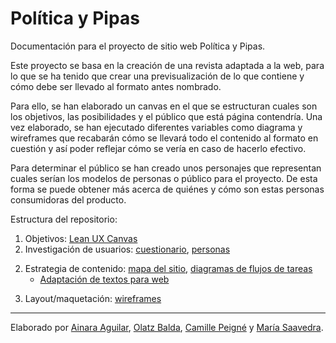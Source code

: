 # Política y Pipas

Documentación para el proyecto de sitio web Política y Pipas.

Este proyecto se basa en la creación de una revista adaptada a la web, para lo que se ha tenido que crear una previsualización de lo que contiene y cómo debe ser llevado al formato antes nombrado. 

Para ello, se han elaborado un canvas en el que se estructuran cuales son los objetivos, las posibilidades y el público que está página contendría. Una vez elaborado, se han ejecutado diferentes variables como diagrama y wireframes que recabarán cómo se llevará todo el contenido al formato en cuestión y así poder reflejar cómo se vería en caso de hacerlo efectivo.

Para determinar el público se han creado unos personajes que representan cuales serían los modelos de personas o público para el proyecto. De esta forma se puede obtener más acerca de quiénes y cómo son estas personas consumidoras del producto.

Estructura del repositorio:

1. Objetivos: [Lean UX Canvas](objetivos/leanuxcanvas.md)
2. Investigación de usuarios: [cuestionario](investigacion/investigacion-de-usuarios.md), [personas](investigacion/personas.md)
<!--
**Cuestionario:**
**Personas:**

A la hora de llevar a cabo un proyecto, puede sernos de ayuda crear personajes referentes del público objetivo de una manera un tanto detallada. Mediante estas personas ficticias, hemos podido identificar las variables del target que podría hacer uso de, en este caso, nuestra página web. 

Hemos comenzado por definir un personaje básico o, lo que es lo mismo, la persona que no coincide con las características que puede tener el resto, ya que vendría siendo la persona principal por el que fue creada la web. Esta persona llamada Juan es un joven de 21 años, estudiante de universidad, que tiene esperanzas de, en un futuro no muy lejano, conseguir trabajar de lo que ha estudiado. Su interés por la política se limita a la documentación obligatoria a la hora de tener que hacer un trabajo académico, pero no tiene un interés más allá de ello.

En cuanto a los otros personajes y respecto a su carrera académica, decidimos crear tres distintos: una joven estudiante de un grado superior, otro universitario y la última ya trabajadora en un banco tras haber cursado la carrera de ADE y Derecho. La primera, Marina, de 18 años, tiene una percepción sobre sí misma en la que se categoriza como progresista. Podría decirse que presenta cierto interés por la política, por la conciencia social y medioambiental, puesto que es votante del partido político PACMA y, además, lleva una dieta vegana.

La segunda persona, Pablo, que continúa buscando trabajo a los 24 años, no puede disfrutar de demasiado tiempo de ocio puesto que, además de buscar trabajo como ingeniero, está intentando independizarse trabajando en puestos precarios. Es por ello que el poco tiempo que tiene lo destina a descansar y a sus amigos, relegando la política y otros asuntos similares a un segundo plano.

Sin embargo, a Susana, de 26 años y recién independizada gracias a su trabajo como administrativa en un banco, le gusta pasar tiempo con sus amigos y amigas y se considera una persona conservadora.
-->
2. Estrategia de contenido: [mapa del sitio](estrategiacontenidos/mapadelsitio.md), [diagramas de flujos de tareas](estrategiacontenidos/diagrama.md)
    - [Adaptación de textos para web](textos/adaptacion.md)
<!--
**Mapa del sitio:** 

La creación de un mapa del sitio sirve para que el creador de la página web sepa ubicar el contenido en cada uno de los apartados de la misma y sea capaz de esquematizar cada sección. En este caso, hemos decidido dividir nuestra página en seis sectores principales, las mismas si la revista fuese en formato físico; Noticias, Caricaturas, Bombazo semanal, Salpicón, Contacto y Quiénes somos. 

Para facilitar la lectura de publicaciones anteriores a nuestros consumidores, decidimos crear un apartado distinto dentro de Bombazo semanal, cuyo nombre será Bombazos anteriores, ya que ahí se reunirán las noticias de gran calado de semanas anteriores.

**Diagramas de flujos de tareas:**


-->
3. Layout/maquetación: [wireframes](maquetacion/wireframes.md)
<!---
Los wireframes constituyen los dibujos que contienen la información de cada una de las secciones que tendrá nuestra web. De esta forma, se ofrece una visión previa de lo que será nuestra pagina por dentro y cómo aparecerán ubicadas las secciones dentro de la misma, así como, cuál será la forma de acceder a cada una de ellas.

En este caso, creamos una llamada home, que contiene la previsualización de lo que será la página principal de la revista. En ella, aparecen la caricatura de la semana, tres últimas informaciones y en la barra superior las demás opciones a las que poder acceder que son las secciones de la revista. Además en todas las posibles páginas, en la parte inferior se da la opción de contacto y de quienes somos para que se pueda obtener más información acerca de quiénes hacen el contenido.

Otro wireframe es la representación de la sección noticias en las que hay dos variables, en la primera están las noticias del día junto con la opción de comentar o dar a me gusta para obtener feedback por parte del público. Mientras que en la siguiente variable hay noticias no pertenecientes al día sino noticias que se han publicado anteriormente.

Las caricaturas también contienen su wireframe en el que se refleja cómo estarán distribuidas en este caso, aparecerán todas las que se hayan hecho por orden de reciente a antigua.

Seguido, el bombazo semanal se ve en el wireframe como la organización de las que son las informaciones más relevantes y las que han publicado antes en otras publicaciones.

El último wireframe es el apartado de salpicón que tiene tres informaciones por semana y la opción de dar a me gusta y comentar para que interactúen con el contenido creado.
También se ha creado uno con la opción de buscador, que es una lupa en la que se mete lo que cada uno quiera buscar y se obtienen diferentes informaciones.
-->

---

Elaborado por [Ainara Aguilar](http://ainara-web.github.io), [Olatz Balda](http://olatzbalda.github.io), [Camille Peigné](http://camillepeigne.github.io) y [María Saavedra](http://mariasaav.github.io).

